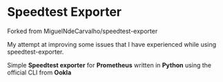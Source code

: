 # Speedtest Exporter

Forked from MiguelNdeCarvalho/speedtest-exporter

My attempt at improving some issues that I have experienced while using speedtest-exporter. 

Simple **Speedtest exporter** for **Prometheus** written in **Python** using the
official CLI from **Ookla**
